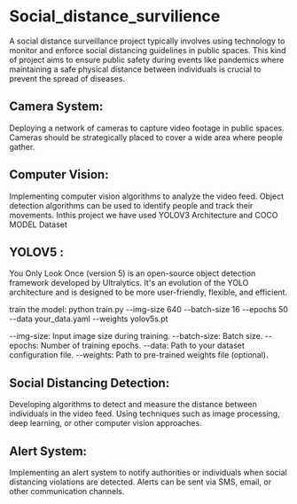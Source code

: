 # Social_distance_survilience
A social distance surveillance project typically involves using technology to monitor and enforce social distancing guidelines in public spaces. This kind of project aims to ensure public safety during events like pandemics where maintaining a safe physical distance between individuals is crucial to prevent the spread of diseases.
## Camera System:
Deploying a network of cameras to capture video footage in public spaces.
Cameras should be strategically placed to cover a wide area where people gather.
## Computer Vision:
Implementing computer vision algorithms to analyze the video feed.
Object detection algorithms can be used to identify people and track their movements.
Inthis project we have used YOLOV3 Architecture and COCO MODEL Dataset
## YOLOV5 :
You Only Look Once (version 5) is an open-source object detection framework developed by Ultralytics. It's an evolution of the YOLO architecture and is designed to be more user-friendly, flexible, and efficient.

train the model: python train.py --img-size 640 --batch-size 16 --epochs 50 --data your_data.yaml --weights yolov5s.pt


--img-size: Input image size during training.
--batch-size: Batch size.
--epochs: Number of training epochs.
--data: Path to your dataset configuration file.
--weights: Path to pre-trained weights file (optional).
## Social Distancing Detection:
Developing algorithms to detect and measure the distance between individuals in the video feed.
Using techniques such as image processing, deep learning, or other computer vision approaches.
## Alert System:
Implementing an alert system to notify authorities or individuals when social distancing violations are detected.
Alerts can be sent via SMS, email, or other communication channels.
